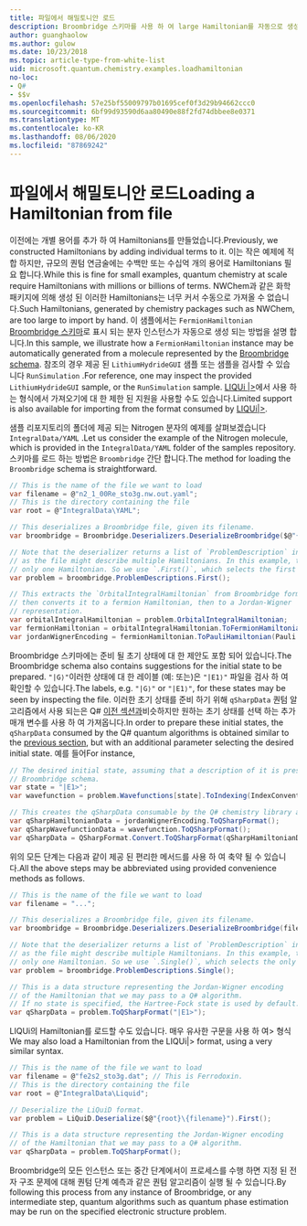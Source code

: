 ```yaml
---
title: 파일에서 해밀토니안 로드
description: Broombridge 스키마를 사용 하 여 large Hamiltonian를 자동으로 생성 하는 방법을 알아봅니다.
author: guanghaolow
ms.author: gulow
ms.date: 10/23/2018
ms.topic: article-type-from-white-list
uid: microsoft.quantum.chemistry.examples.loadhamiltonian
no-loc:
- Q#
- $$v
ms.openlocfilehash: 57e25bf55009797b01695cef0f3d29b94662ccc0
ms.sourcegitcommit: 6bf99d93590d6aa80490e88f2fd74dbbee8e0371
ms.translationtype: MT
ms.contentlocale: ko-KR
ms.lasthandoff: 08/06/2020
ms.locfileid: "87869242"
---
```

# <a name="loading-a-hamiltonian-from-file"></a><span data-ttu-id="cf56e-103">파일에서 해밀토니안 로드</span><span class="sxs-lookup"><span data-stu-id="cf56e-103">Loading a Hamiltonian from file</span></span>
<span data-ttu-id="cf56e-104">이전에는 개별 용어를 추가 하 여 Hamiltonians를 만들었습니다.</span><span class="sxs-lookup"><span data-stu-id="cf56e-104">Previously, we constructed Hamiltonians by adding individual terms to it.</span></span> <span data-ttu-id="cf56e-105">이는 작은 예제에 적합 하지만, 규모의 퀀텀 연금술에는 수백만 또는 수십억 개의 용어로 Hamiltonians 필요 합니다.</span><span class="sxs-lookup"><span data-stu-id="cf56e-105">While this is fine for small examples, quantum chemistry at scale require Hamiltonians with millions or billions of terms.</span></span> <span data-ttu-id="cf56e-106">NWChem과 같은 화학 패키지에 의해 생성 된 이러한 Hamiltonians는 너무 커서 수동으로 가져올 수 없습니다.</span><span class="sxs-lookup"><span data-stu-id="cf56e-106">Such Hamiltonians, generated by chemistry packages such as NWChem, are too large to import by hand.</span></span> <span data-ttu-id="cf56e-107">이 샘플에서는 `FermionHamiltonian` [Broombridge 스키마](xref:microsoft.quantum.libraries.chemistry.schema.broombridge)로 표시 되는 분자 인스턴스가 자동으로 생성 되는 방법을 설명 합니다.</span><span class="sxs-lookup"><span data-stu-id="cf56e-107">In this sample, we illustrate how a `FermionHamiltonian` instance may be automatically generated from a molecule represented by the [Broombridge schema](xref:microsoft.quantum.libraries.chemistry.schema.broombridge).</span></span> <span data-ttu-id="cf56e-108">참조의 경우 제공 된 `LithiumHydrideGUI` 샘플 또는 샘플을 검사할 수 있습니다 `RunSimulation` .</span><span class="sxs-lookup"><span data-stu-id="cf56e-108">For reference, one may inspect the provided `LithiumHydrideGUI` sample, or the `RunSimulation` sample.</span></span> <span data-ttu-id="cf56e-109">[LIQUi |>](https://www.microsoft.com/en-us/research/project/language-integrated-quantum-operations-liqui/)에서 사용 하는 형식에서 가져오기에 대 한 제한 된 지원을 사용할 수도 있습니다.</span><span class="sxs-lookup"><span data-stu-id="cf56e-109">Limited support is also available for importing from the format consumed by [LIQUi|>](https://www.microsoft.com/en-us/research/project/language-integrated-quantum-operations-liqui/).</span></span>

<span data-ttu-id="cf56e-110">샘플 리포지토리의 폴더에 제공 되는 Nitrogen 분자의 예제를 살펴보겠습니다 `IntegralData/YAML` .</span><span class="sxs-lookup"><span data-stu-id="cf56e-110">Let us consider the example of the Nitrogen molecule, which is provided in the `IntegralData/YAML` folder of the samples repository.</span></span> <span data-ttu-id="cf56e-111">스키마를 로드 하는 방법은 `Broombridge` 간단 합니다.</span><span class="sxs-lookup"><span data-stu-id="cf56e-111">The method for loading the `Broombridge` schema is straightforward.</span></span>

```csharp
// This is the name of the file we want to load
var filename = @"n2_1_00Re_sto3g.nw.out.yaml";
// This is the directory containing the file
var root = @"IntegralData\YAML";

// This deserializes a Broombridge file, given its filename.
var broombridge = Broombridge.Deserializers.DeserializeBroombridge($@"{root}\{filename}");

// Note that the deserializer returns a list of `ProblemDescription` instances 
// as the file might describe multiple Hamiltonians. In this example, there is 
// only one Hamiltonian. So we use `.First()`, which selects the first element of the list.
var problem = broombridge.ProblemDescriptions.First();

// This extracts the `OrbitalIntegralHamiltonian` from Broombridge format,
// then converts it to a fermion Hamiltonian, then to a Jordan-Wigner
// representation.
var orbitalIntegralHamiltonian = problem.OrbitalIntegralHamiltonian;
var fermionHamiltonian = orbitalIntegralHamiltonian.ToFermionHamiltonian(IndexConvention.UpDown);
var jordanWignerEncoding = fermionHamiltonian.ToPauliHamiltonian(Pauli.QubitEncoding.JordanWigner);
```

<span data-ttu-id="cf56e-112">Broombridge 스키마에는 준비 될 초기 상태에 대 한 제안도 포함 되어 있습니다.</span><span class="sxs-lookup"><span data-stu-id="cf56e-112">The Broombridge schema also contains suggestions for the initial state to be prepared.</span></span> <span data-ttu-id="cf56e-113">`"|G⟩"`이러한 상태에 대 한 레이블 (예: 또는)은 `"|E1⟩"` 파일을 검사 하 여 확인할 수 있습니다.</span><span class="sxs-lookup"><span data-stu-id="cf56e-113">The labels, e.g. `"|G⟩"` or `"|E1⟩"`, for these states may be seen by inspecting the file.</span></span> <span data-ttu-id="cf56e-114">이러한 초기 상태를 준비 하기 위해 `qSharpData` 퀀텀 알고리즘에서 사용 되는은 Q# [이전 섹션과](xref:microsoft.quantum.chemistry.examples.energyestimate)비슷하지만 원하는 초기 상태를 선택 하는 추가 매개 변수를 사용 하 여 가져옵니다.</span><span class="sxs-lookup"><span data-stu-id="cf56e-114">In order to prepare these initial states, the `qSharpData` consumed by the Q# quantum algorithms is obtained similar to the [previous section](xref:microsoft.quantum.chemistry.examples.energyestimate), but with an additional parameter selecting the desired initial state.</span></span> <span data-ttu-id="cf56e-115">예를 들어</span><span class="sxs-lookup"><span data-stu-id="cf56e-115">For instance,</span></span>
```csharp
// The desired initial state, assuming that a description of it is present in the
// Broombridge schema.
var state = "|E1>";
var wavefunction = problem.Wavefunctions[state].ToIndexing(IndexConvention.UpDown);

// This creates the qSharpData consumable by the Q# chemistry library algorithms.
var qSharpHamiltonianData = jordanWignerEncoding.ToQSharpFormat();
var qSharpWavefunctionData = wavefunction.ToQSharpFormat();
var qSharpData = QSharpFormat.Convert.ToQSharpFormat(qSharpHamiltonianData, qSharpWavefunctionData);
```

<span data-ttu-id="cf56e-116">위의 모든 단계는 다음과 같이 제공 된 편리한 메서드를 사용 하 여 축약 될 수 있습니다.</span><span class="sxs-lookup"><span data-stu-id="cf56e-116">All the above steps may be abbreviated using provided convenience methods as follows.</span></span>
```csharp
// This is the name of the file we want to load
var filename = "...";

// This deserializes a Broombridge file, given its filename.
var broombridge = Broombridge.Deserializers.DeserializeBroombridge(filename);

// Note that the deserializer returns a list of `ProblemDescription` instances 
// as the file might describe multiple Hamiltonians. In this example, there is 
// only one Hamiltonian. So we use `.Single()`, which selects the only element of the list.
var problem = broombridge.ProblemDescriptions.Single();

// This is a data structure representing the Jordan-Wigner encoding 
// of the Hamiltonian that we may pass to a Q# algorithm.
// If no state is specified, the Hartree-Fock state is used by default.
var qSharpData = problem.ToQSharpFormat("|E1>");
```

<span data-ttu-id="cf56e-117">LIQUi의 Hamiltonian를 로드할 수도 있습니다. 매우 유사한 구문을 사용 하 여> 형식</span><span class="sxs-lookup"><span data-stu-id="cf56e-117">We may also load a Hamiltonian from the LIQUi|> format, using a very similar syntax.</span></span> 

```csharp
// This is the name of the file we want to load
var filename = @"fe2s2_sto3g.dat"; // This is Ferrodoxin.
// This is the directory containing the file
var root = @"IntegralData\Liquid";

// Deserialize the LiQuiD format.
var problem = LiQuiD.Deserialize($@"{root}\{filename}").First();

// This is a data structure representing the Jordan-Wigner encoding 
// of the Hamiltonian that we may pass to a Q# algorithm.
var qSharpData = problem.ToQSharpFormat();
```

<span data-ttu-id="cf56e-118">Broombridge의 모든 인스턴스 또는 중간 단계에서이 프로세스를 수행 하면 지정 된 전자 구조 문제에 대해 퀀텀 단계 예측과 같은 퀀텀 알고리즘이 실행 될 수 있습니다.</span><span class="sxs-lookup"><span data-stu-id="cf56e-118">By following this process from any instance of Broombridge, or any intermediate step, quantum algorithms such as quantum phase estimation may be run on the specified electronic structure problem.</span></span>
